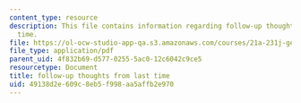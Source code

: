 ```yaml
---
content_type: resource
description: This file contains information regarding follow-up thoughts from last
  time.
file: https://ol-ocw-studio-app-qa.s3.amazonaws.com/courses/21a-231j-gender-sexuality-and-society-spring-2006/49138d2e609c8eb5f998aa5affb2e970_MIT21A_213JS06_gndr_sexua.pdf
file_type: application/pdf
parent_uid: 4f832b69-d577-0255-5ac0-12c6042c9ce5
resourcetype: Document
title: follow-up thoughts from last time
uid: 49138d2e-609c-8eb5-f998-aa5affb2e970
---
```

